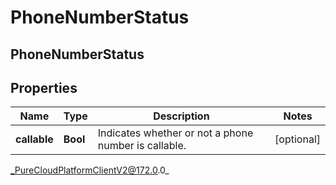 # PhoneNumberStatus

## PhoneNumberStatus

## Properties

|Name | Type | Description | Notes|
|------------ | ------------- | ------------- | -------------|
| **callable** | **Bool** | Indicates whether or not a phone number is callable. | [optional] |



_PureCloudPlatformClientV2@172.0.0_
